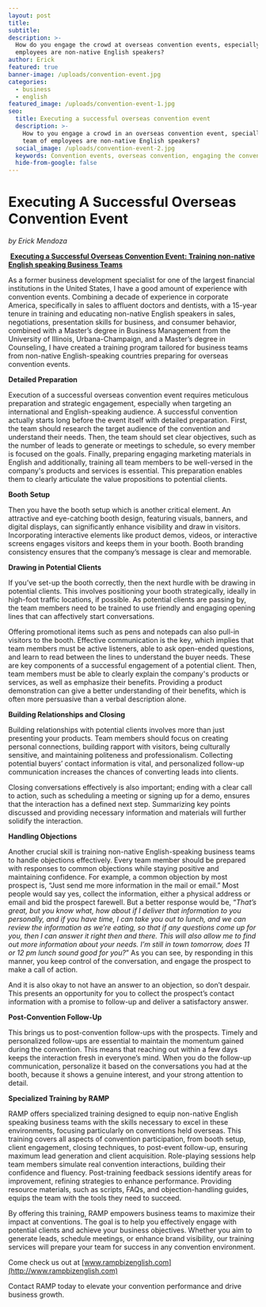 ```yaml
---
layout: post
title:
subtitle:
description: >-
  How do you engage the crowd at overseas convention events, especially if your
  employees are non-native English speakers?
author: Erick
featured: true
banner-image: /uploads/convention-event.jpg
categories:
  - business
  - english
featured_image: /uploads/convention-event-1.jpg
seo:
  title: Executing a successful overseas convention event
  description: >-
    How to you engage a crowd in an overseas convention event, specially if your
    team of employees are non-native English speakers?
  social_image: /uploads/convention-event-2.jpg
  keywords: Convention events, overseas convention, engaging the convention crowd
  hide-from-google: false
---
```

# Executing A Successful Overseas Convention Event

*by Erick Mendoza*&nbsp;

&nbsp;**<u>Executing a Successful Overseas Convention Event: Training non-native English speaking Business Teams</u>**

As a former business development specialist for one of the largest financial institutions in the United States, I have a good amount of experience with convention events. Combining a decade of experience in corporate America, specifically in sales to affluent doctors and dentists, with a 15-year tenure in training and educating non-native English speakers in sales, negotiations, presentation skills for business, and consumer behavior, combined with a Master’s degree in Business Management from the University of Illinois, Urbana-Champaign, and a Master’s degree in Counseling, I have created a training program tailored for business teams from non-native English-speaking countries preparing for overseas convention events.

**Detailed Preparation**

Execution of a successful overseas convention event requires meticulous preparation and strategic engagement, especially when targeting an international and English-speaking audience. A successful convention actually starts long before the event itself with detailed preparation. First, the team should research the target audience of the convention and understand their needs. Then, the team should set clear objectives, such as the number of leads to generate or meetings to schedule, so every member is focused on the goals. Finally, preparing engaging marketing materials in English and additionally, training all team members to be well-versed in the company's products and services is essential. This preparation enables them to clearly articulate the value propositions to potential clients.

**Booth Setup**

Then you have the booth setup which is another critical element. An attractive and eye-catching booth design, featuring visuals, banners, and digital displays, can significantly enhance visibility and draw in visitors. Incorporating interactive elements like product demos, videos, or interactive screens engages visitors and keeps them in your booth. Booth branding consistency ensures that the company’s message is clear and memorable.

**Drawing in Potential Clients**

If you’ve set-up the booth correctly, then the next hurdle with be drawing in potential clients. This involves positioning your booth strategically, ideally in high-foot traffic locations, if possible. As potential clients are passing by, the team members need to be trained to use friendly and engaging opening lines that can affectively start conversations.

Offering promotional items such as pens and notepads can also pull-in visitors to the booth. Effective communication is the key, which implies that team members must be active listeners, able to ask open-ended questions, and learn to read between the lines to understand the buyer needs. These are key components of a successful engagement of a potential client. Then, team members must be able to clearly explain the company's products or services, as well as emphasize their benefits. Providing a product demonstration can give a better understanding of their benefits, which is often more persuasive than a verbal description alone.

**Building Relationships and Closing**

Building relationships with potential clients involves more than just presenting your products. Team members should focus on creating personal connections, building rapport with visitors, being culturally sensitive, and maintaining politeness and professionalism. Collecting potential buyers’ contact information is vital, and personalized follow-up communication increases the chances of converting leads into clients.

Closing conversations effectively is also important; ending with a clear call to action, such as scheduling a meeting or signing up for a demo, ensures that the interaction has a defined next step. Summarizing key points discussed and providing necessary information and materials will further solidify the interaction.

**Handling Objections**

Another crucial skill is training non-native English-speaking business teams to handle objections effectively. Every team member should be prepared with responses to common objections while staying positive and maintaining confidence. For example, a common objection by most prospect is, “Just send me more information in the mail or email.” Most people would say yes, collect the information, either a physical address or email and bid the prospect farewell. But a better response would be, “*That’s great, but you know what, how about if I deliver that information to you personally, and if you have time, I can take you out to lunch, and we can review the information as we’re eating, so that if any questions come up for you, then I can answer it right then and there. This will also allow me to find out more information about your needs. I’m still in town tomorrow, does 11 or 12 pm lunch sound good for you?*” As you can see, by responding in this manner, you keep control of the conversation, and engage the prospect to make a call of action.

And it is also okay to not have an answer to an objection, so don’t despair. This presents an opportunity for you to collect the prospect’s contact information with a promise to follow-up and deliver a satisfactory answer.

**Post-Convention Follow-Up**

This brings us to post-convention follow-ups with the prospects. Timely and personalized follow-ups are essential to maintain the momentum gained during the convention. This means that reaching out within a few days keeps the interaction fresh in everyone’s mind. When you do the follow-up communication, personalize it based on the conversations you had at the booth, because it shows a genuine interest, and your strong attention to detail.

**Specialized Training by RAMP**

RAMP offers specialized training designed to equip non-native English speaking business teams with the skills necessary to excel in these environments, focusing particularly on conventions held overseas. This training covers all aspects of convention participation, from booth setup, client engagement, closing techniques, to post-event follow-up, ensuring maximum lead generation and client acquisition. Role-playing sessions help team members simulate real convention interactions, building their confidence and fluency. Post-training feedback sessions identify areas for improvement, refining strategies to enhance performance. Providing resource materials, such as scripts, FAQs, and objection-handling guides, equips the team with the tools they need to succeed.

By offering this training, RAMP empowers business teams to maximize their impact at conventions. The goal is to help you effectively engage with potential clients and achieve your business objectives. Whether you aim to generate leads, schedule meetings, or enhance brand visibility, our training services will prepare your team for success in any convention environment.

Come check us out at [www.rampbizenglish.com](http://www.rampbizenglish.com)

Contact RAMP today to elevate your convention performance and drive business growth.

&nbsp;

&nbsp;
